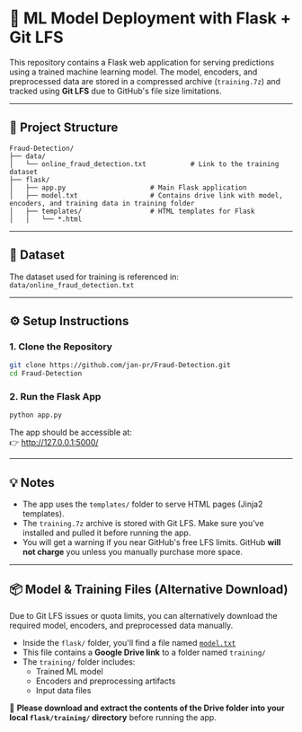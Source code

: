 
# 🧠 ML Model Deployment with Flask + Git LFS

This repository contains a Flask web application for serving predictions using a trained machine learning model. The model, encoders, and preprocessed data are stored in a compressed archive (`training.7z`) and tracked using **Git LFS** due to GitHub's file size limitations.

---

## 📁 Project Structure

```
Fraud-Detection/
├── data/
│   └── online_fraud_detection.txt           # Link to the training dataset
├── flask/
│   ├── app.py                     # Main Flask application
│   ├── model.txt                  # Contains drive link with model, encoders, and training data in training folder
│   ├── templates/                 # HTML templates for Flask
│   │   └── *.html
```

---

## 🔗 Dataset

The dataset used for training is referenced in:  
`data/online_fraud_detection.txt`

---

## ⚙️ Setup Instructions

### 1. Clone the Repository

```bash
git clone https://github.com/jan-pr/Fraud-Detection.git
cd Fraud-Detection
```

### 2. Run the Flask App

```bash
python app.py
```

The app should be accessible at:  
👉 http://127.0.0.1:5000/

---

## 💡 Notes

- The app uses the `templates/` folder to serve HTML pages (Jinja2 templates).
- The `training.7z` archive is stored with Git LFS. Make sure you’ve installed and pulled it before running the app.
- You will get a warning if you near GitHub's free LFS limits. GitHub **will not charge** you unless you manually purchase more space.

---

## 📦 Model & Training Files (Alternative Download)

Due to Git LFS issues or quota limits, you can alternatively download the required model, encoders, and preprocessed data manually.

- Inside the `flask/` folder, you'll find a file named [`model.txt`](flask/model.txt)
- This file contains a **Google Drive link** to a folder named `training/`
- The `training/` folder includes:
  - Trained ML model
  - Encoders and preprocessing artifacts
  - Input data files

🔽 **Please download and extract the contents of the Drive folder into your local `flask/training/` directory** before running the app.
